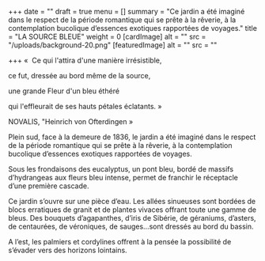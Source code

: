 +++
date = ""
draft = true
menu = []
summary = "Ce jardin a été imaginé dans le respect de la période romantique qui se prête à la rêverie, à la contemplation bucolique d’essences exotiques rapportées de voyages."
title = "LA SOURCE BLEUE"
weight = 0
[cardImage]
alt = ""
src = "/uploads/background-20.png"
[featuredImage]
alt = ""
src = ""

+++
«  Ce qui l'attira d'une manière irrésistible, 

ce fut, dressée au bord même de la source,

une grande Fleur d'un bleu éthéré 

qui l'effleurait de ses hauts pétales éclatants. » 

NOVALIS, "Heinrich von Ofterdingen »

Plein sud, face à la demeure de 1836, le jardin a été imaginé dans le respect de la période romantique qui se prête à la rêverie, à la contemplation bucolique d’essences exotiques rapportées de voyages.

Sous les frondaisons des eucalyptus, un pont bleu, bordé de massifs d’hydrangeas aux fleurs bleu intense, permet de franchir le réceptacle d’une première cascade.

Ce jardin s’ouvre sur une pièce d’eau. Les allées sinueuses sont bordées de blocs erratiques de granit et de plantes vivaces offrant toute une gamme de bleus. Des bouquets d’agapanthes, d’iris de Sibérie, de géraniums, d’asters, de centaurées, de véroniques, de sauges…sont dressés au bord du bassin.

A l’est, les palmiers et cordylines offrent à la pensée la possibilité de s’évader vers des horizons lointains.